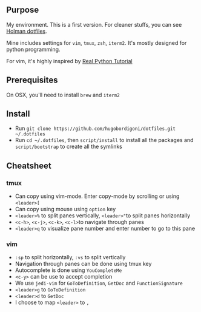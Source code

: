 ## Purpose
My environment. This is a first version. For cleaner stuffs, you can see [Holman dotfiles](https://github.com/holman/dotfiles).

Mine includes settings for `vim`, `tmux`, `zsh`, `iterm2`. It's mostly designed for python programming.

For vim, it's highly inspired by [Real Python Tutorial](https://realpython.com/blog/python/vim-and-python-a-match-made-in-heaven/)

## Prerequisites
On OSX, you'll need to install `brew` and `iterm2`

## Install
* Run `git clone https://github.com/hugobordigoni/dotfiles.git ~/.dotfiles`
* Run `cd ~/.dotfiles`, then `script/install` to install all the packages and `script/bootstrap` to create all the symlinks

## Cheatsheet
### tmux
* Can copy using vim-mode. Enter copy-mode by scrolling or using `<leader>[`
* Can copy using mouse using `option` key
* `<leader>%` to split panes vertically, `<leader>"`to split panes horizontally
* `<c-h>`, `<c-j>`, `<c-k>`, `<c-l>`to navigate through panes
* `<leader>q` to visualize pane number and enter number to go to this pane

### vim
* `:sp` to split horizontally, `:vs` to split vertically
* Navigation through panes can be done using tmux key
* Autocomplete is done using `YouCompleteMe`
* `<c-y>` can be use to accept completion
* We use `jedi-vim` for `GoToDefinition`, `GetDoc` and `FunctionSignature`
* `<leader>g` to `GoToDefinition`
* `<leader>d` to `GetDoc`
* I choose to map `<leader>` to `,`
